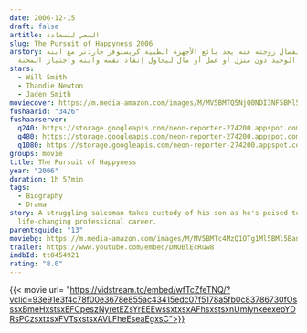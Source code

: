 ```yaml
---
date: 2006-12-15
draft: false
artitle: السعي للسعادة
slug: The Pursuit of Happyness 2006
arstory: بعد انفصال زوجته عنه يجد بائع الأجهزة الطبية كريستوفر جاردنر مع ابنه
  الوحيد دون منزل أو عمل أو مال ليحاول إنقاذ نفسه وابنه واجتياز المحنة.
stars:
  - Will Smith
  - Thandie Newton
  - Jaden Smith
moviecover: https://m.media-amazon.com/images/M/MV5BMTQ5NjQ0NDI3NF5BMl5BanBnXkFtZTcwNDI0MjEzMw@@._V1_FMjpg_UY861_.jpg
fushaarid: "3426"
fushaarserver:
  q240: https://storage.googleapis.com/neon-reporter-274200.appspot.com/fushaar/media/3426/3426-240p.mp4
  q480: https://storage.googleapis.com/neon-reporter-274200.appspot.com/fushaar/media/3426/3426-480p.mp4
  q1080: https://storage.googleapis.com/neon-reporter-274200.appspot.com/fushaar/media/3426/3426.mp4
groups: movie
title: The Pursuit of Happyness
year: "2006"
duration: 1h 57min
tags:
  - Biography
  - Drama
story: A struggling salesman takes custody of his son as he's poised to begin a
  life-changing professional career.
parentsguide: "13"
moviebg: https://m.media-amazon.com/images/M/MV5BMTc4MzQ1OTg1Ml5BMl5BanBnXkFtZTcwMzc0NjYyMw@@._V1_.jpg
trailer: https://www.youtube.com/embed/DMOBlEcRuw8
imdbId: tt0454921
rating: "8.0"
---
```


{{< movie url= "https://vidstream.to/embed/wfTcZfeTNQ/?vclid=93e91e3f4c78f00e3678e855ac43415edc07f5178a5fb0c83786730fOsssxBmeHxstsxEFCpeszNyretEZsYrEEEwssxtxsxAFhsxstsxnUmlynkeexepYDRsPCzsxtxsxFVTsxstsxAVLFheEseaEgxsC">}}
